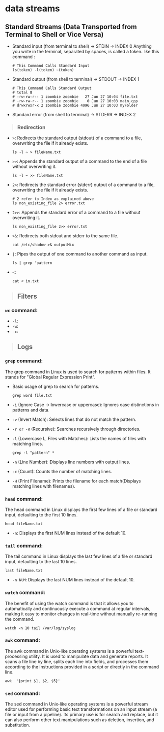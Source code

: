 # data streams

## Standard Streams (Data Transported from Terminal to Shell or Vice Versa)

- Standard input (from terminal to shell) -> STDIN -> INDEX 0
  Anything you write in the terminal, separated by spaces, is called a token.
  like this command :

  ```shell
  # This Command Calls Standard Input
  ls(token) -l(token) ~(token)
  ```

- Standard output (from shell to terminal) -> STDOUT -> INDEX 1

  ```shell
  # This Command Calls Standard Output
  # total 8
  # -rw-rw-r-- 1 zoombie zoombie   27 Jun 27 10:04 file.txt
  # -rw-rw-r-- 1 zoombie zoombie    0 Jun 27 10:03 main.cpp
  # drwxrwxr-x 2 zoombie zoombie 4096 Jun 27 10:03 myFolder
  ```

- Standard error (from shell to terminal) -> STDERR -> INDEX 2

> ### Redirection

<!-- ouput -->

- `>`: Redirects the standard output (stdout) of a command to a file, overwriting the file if it already exists.

  ```shell
  ls -l ~ > fileName.txt
  ```

- `>>`: Appends the standard output of a command to the end of a file without overwriting it.

  ```shell
  ls -l ~ >> fileName.txt
  ```

- `2>`: Redirects the standard error (stderr) output of a command to a file, overwriting the file if it already exists.

  ```shell
  # 2 refer to Index as explained above
  ls non_existing_file 2> error.txt
  ```

- `2>>`: Appends the standard error of a command to a file without overwriting it.

  ```shell
  ls non_existing_file 2>> error.txt
  ```

- `>&`: Redirects both stdout and stderr to the same file.

  ```shell
  cat /etc/shadow >& outputMix
  ```

- `|`: Pipes the output of one command to another command as input.

  ```shell
  ls | grep "pattern
  ```

<!-- input -->

- `<`:

  ```shell
  cat < in.txt
  ```

> ## Filters

### `wc` command:

- `-l`:
- `-w`:
- `-c`:

> ## Logs

### `grep` command:

The grep command in Linux is used to search for patterns within files. It stands for "Global Regular Expression Print".

- Basic usage of grep to search for patterns.

  ```shell
  grep word file.txt
  ```

- `-i` (Ignore Case -> lowercase or uppercase): Ignores case distinctions in patterns and data.
- `-v` (Invert Match): Selects lines that do not match the pattern.
- `-r or -R` (Recursive): Searches recursively through directories.
- `-l` (Lowercase L, Files with Matches): Lists the names of files with matching lines.

  ```shell
  grep -l "pattern" *
  ```

- `-n` (Line Number): Displays line numbers with output lines.
- `-c` (Count): Counts the number of matching lines.
- `-H` (Print Filename): Prints the filename for each match(Displays matching lines with filenames).

### `head` command:

The head command in Linux displays the first few lines of a file or standard input, defaulting to the first 10 lines.

```shell
head fileName.txt
```

- `-n`: Displays the first NUM lines instead of the default 10.

### `tail` command:

The tail command in Linux displays the last few lines of a file or standard input, defaulting to the last 10 lines.

```shell
last fileName.txt
```

- `-n NUM`: Displays the last NUM lines instead of the default 10.

### `watch` command:

The benefit of using the watch command is that it allows you to automatically and continuously execute a command at regular intervals, making it easy to monitor changes in real-time without manually re-running the command.

```shell
watch -n 10 tail /var/log/syslog
```

### `awk` command:

The awk command in Unix-like operating systems is a powerful text-processing utility. It is used to manipulate data and generate reports. It scans a file line by line, splits each line into fields, and processes them according to the instructions provided in a script or directly in the command line.

```shell
awk  '{print $1, $2, $5}'
```

### `sed` command:

The sed command in Unix-like operating systems is a powerful stream editor used for performing basic text transformations on an input stream (a file or input from a pipeline). Its primary use is for search and replace, but it can also perform other text manipulations such as deletion, insertion, and substitution.
